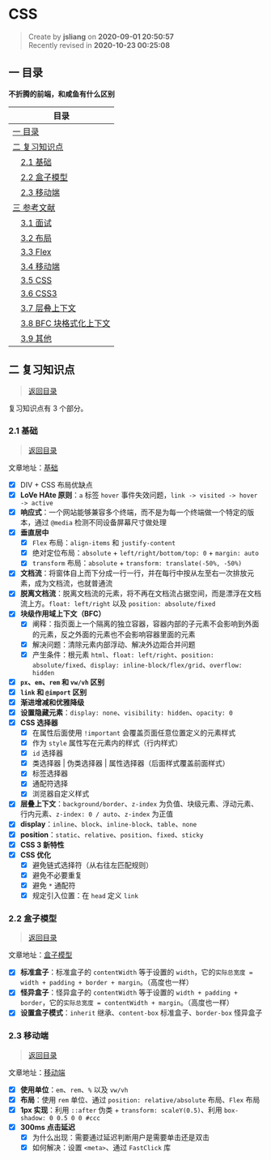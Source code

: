 CSS
===

> Create by **jsliang** on **2020-09-01 20:50:57**  
> Recently revised in **2020-10-23 00:25:08**

<!-- 目录开始 -->
## <a name="chapter-one" id="chapter-one"></a>一 目录

**不折腾的前端，和咸鱼有什么区别**

| 目录 |
| --- |
| [一 目录](#chapter-one) |
| <a name="catalog-chapter-two" id="catalog-chapter-two"></a>[二 复习知识点](#chapter-two) |
| &emsp;[2.1 基础](#chapter-two-one) |
| &emsp;[2.2 盒子模型](#chapter-two-two) |
| &emsp;[2.3 移动端](#chapter-two-three) |
| <a name="catalog-chapter-three" id="catalog-chapter-three"></a>[三 参考文献](#chapter-three) |
| &emsp;[3.1 面试](#chapter-three-one) |
| &emsp;[3.2 布局](#chapter-three-two) |
| &emsp;[3.3 Flex](#chapter-three-three) |
| &emsp;[3.4 移动端](#chapter-three-four) |
| &emsp;[3.5 CSS](#chapter-three-five) |
| &emsp;[3.6 CSS3](#chapter-three-six) |
| &emsp;[3.7 层叠上下文](#chapter-three-seven) |
| &emsp;[3.8 BFC 块格式化上下文](#chapter-three-eight) |
| &emsp;[3.9 其他](#chapter-three-night) |
<!-- 目录结束 -->

## <a name="chapter-two" id="chapter-two"></a>二 复习知识点

> [返回目录](#chapter-one)

复习知识点有 3 个部分。

### <a name="chapter-two-one" id="chapter-two-one"></a>2.1 基础

> [返回目录](#chapter-one)

文章地址：[基础](https://github.com/XingRenEr/Front-end/blob/master/CSS/%E5%9F%BA%E7%A1%80.md)

* [x] DIV + CSS 布局优缺点
* [x] **LoVe HAte 原则**：`a` 标签 `hover` 事件失效问题，`link -> visited -> hover -> active`
* [x] **响应式**：一个网站能够兼容多个终端，而不是为每一个终端做一个特定的版本，通过 `@media` 检测不同设备屏幕尺寸做处理
* [x] **垂直居中**
  * [x] `Flex` 布局：`align-items` 和 `justify-content`
  * [x] 绝对定位布局：`absolute` + `left/right/bottom/top: 0` + `margin: auto`
  * [x] `transform` 布局：`absolute` + `transform: translate(-50%, -50%)`
* [x] **文档流**：将窗体自上而下分成一行一行，并在每行中按从左至右一次排放元素，成为文档流，也就普通流
* [x] **脱离文档流**：脱离文档流的元素，将不再在文档流占据空间，而是漂浮在文档流上方。`float: left/right` 以及 `position: absolute/fixed`
* [x] **块级作用域上下文（BFC）**
  * [x] 阐释：指页面上一个隔离的独立容器，容器内部的子元素不会影响到外面的元素，反之外面的元素也不会影响容器里面的元素
  * [x] 解决问题：清除元素内部浮动、解决外边距合并问题
  * [x] 产生条件：根元素 `html`、`float: left/right`、`position: absolute/fixed`、`display: inline-block/flex/grid`、`overflow: hidden`
* [x] **`px`、`em`、`rem` 和 `vw/vh` 区别**
* [x] **`link` 和 `@import` 区别**
* [x] **渐进增减和优雅降级**
* [x] **设置隐藏元素**：`display: none`、`visibility: hidden`、`opacity: 0`
* [x] **CSS 选择器**
  * [x] 在属性后面使用 `!important` 会覆盖页面任意位置定义的元素样式
  * [x] 作为 `style` 属性写在元素内的样式（行内样式）
  * [x] `id` 选择器
  * [x] 类选择器 | 伪类选择器 | 属性选择器（后面样式覆盖前面样式）
  * [x] 标签选择器
  * [x] 通配符选择
  * [x] 浏览器自定义样式
* [x] **层叠上下文**：`background/border`、`z-index` 为负值、块级元素、浮动元素、行内元素、`z-index: 0 / auto`、`z-index` 为正值
* [x] **display**：`inline`、`block`、`inline-block`、`table`、`none`
* [x] **position**：`static`、`relative`、`position`、`fixed`、`sticky`
* [x] **CSS 3 新特性**
* [x] **CSS 优化**
  * [x] 避免链式选择符（从右往左匹配规则）
  * [x] 避免不必要重复
  * [x] 避免 `*` 通配符
  * [x] 规定引入位置：在 `head` 定义 `link`

### <a name="chapter-two-two" id="chapter-two-two"></a>2.2 盒子模型

> [返回目录](#chapter-one)

文章地址：[盒子模型](https://github.com/XingRenEr/Front-end/blob/master/CSS/%E7%9B%92%E5%AD%90%E6%A8%A1%E5%9E%8B.md)

* [x] **标准盒子**：标准盒子的 `contentWidth` 等于设置的 `width`，它的`实际总宽度 = width + padding + border + margin`。（高度也一样）
* [x] **怪异盒子**：怪异盒子的 `contentWidth` 等于设置的 `width + padding + border`，它的`实际总宽度 = contentWidth + margin`。（高度也一样）
* [x] **设置盒子模式**：`inherit` 继承、`content-box` 标准盒子、`border-box` 怪异盒子

### <a name="chapter-two-three" id="chapter-two-three"></a>2.3 移动端

> [返回目录](#chapter-one)

文章地址：[移动端](https://github.com/XingRenEr/Front-end/blob/master/CSS/%E7%A7%BB%E5%8A%A8%E7%AB%AF.md)

* [x] **使用单位**：`em`、`rem`、`%` 以及 `vw/vh`
* [x] **布局**：使用 `rem` 单位、通过 `position: relative/absolute` 布局、`Flex` 布局
* [x] **1px 实现**：利用 `::after` 伪类 + `transform: scaleY(0.5)`、利用 `box-shadow: 0 0.5 0 0 #ccc`
* [x] **300ms 点击延迟**
  * [x] 为什么出现：需要通过延迟判断用户是需要单击还是双击
  * [x] 如何解决：设置 `<meta>`、通过 `FastClick` 库
